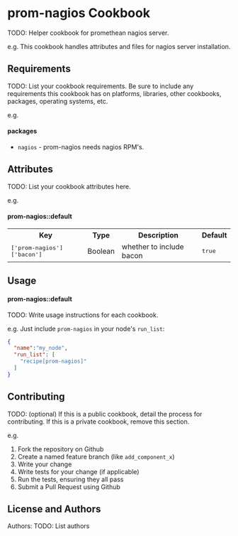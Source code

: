 prom-nagios Cookbook
====================
TODO: Helper cookbook for promethean nagios server.

e.g.
This cookbook handles attributes and files for nagios server installation.

Requirements
------------
TODO: List your cookbook requirements. Be sure to include any requirements this cookbook has on platforms, libraries, other cookbooks, packages, operating systems, etc.

e.g.
#### packages
- `nagios` - prom-nagios needs nagios RPM's.

Attributes
----------
TODO: List your cookbook attributes here.

e.g.
#### prom-nagios::default
<table>
  <tr>
    <th>Key</th>
    <th>Type</th>
    <th>Description</th>
    <th>Default</th>
  </tr>
  <tr>
    <td><tt>['prom-nagios']['bacon']</tt></td>
    <td>Boolean</td>
    <td>whether to include bacon</td>
    <td><tt>true</tt></td>
  </tr>
</table>

Usage
-----
#### prom-nagios::default
TODO: Write usage instructions for each cookbook.

e.g.
Just include `prom-nagios` in your node's `run_list`:

```json
{
  "name":"my_node",
  "run_list": [
    "recipe[prom-nagios]"
  ]
}
```

Contributing
------------
TODO: (optional) If this is a public cookbook, detail the process for contributing. If this is a private cookbook, remove this section.

e.g.
1. Fork the repository on Github
2. Create a named feature branch (like `add_component_x`)
3. Write your change
4. Write tests for your change (if applicable)
5. Run the tests, ensuring they all pass
6. Submit a Pull Request using Github

License and Authors
-------------------
Authors: TODO: List authors
